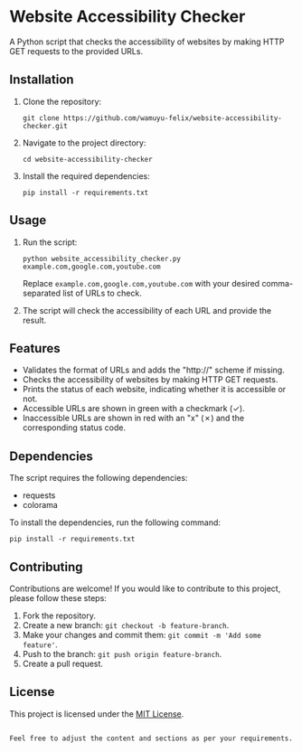 # Website Accessibility Checker

A Python script that checks the accessibility of websites by making HTTP GET requests to the provided URLs.

## Installation

1. Clone the repository:

   ```shell
   git clone https://github.com/wamuyu-felix/website-accessibility-checker.git
   ```

2. Navigate to the project directory:

   ```shell
   cd website-accessibility-checker
   ```

3. Install the required dependencies:
   ```shell
   pip install -r requirements.txt
   ```

## Usage

1. Run the script:

   ```shell
   python website_accessibility_checker.py example.com,google.com,youtube.com
   ```

   Replace `example.com,google.com,youtube.com` with your desired comma-separated list of URLs to check.

2. The script will check the accessibility of each URL and provide the result.

## Features

- Validates the format of URLs and adds the "http://" scheme if missing.
- Checks the accessibility of websites by making HTTP GET requests.
- Prints the status of each website, indicating whether it is accessible or not.
- Accessible URLs are shown in green with a checkmark (✓).
- Inaccessible URLs are shown in red with an "x" (✗) and the corresponding status code.

## Dependencies

The script requires the following dependencies:

- requests
- colorama

To install the dependencies, run the following command:

```shell
pip install -r requirements.txt
```

## Contributing

Contributions are welcome! If you would like to contribute to this project, please follow these steps:

1. Fork the repository.
2. Create a new branch: `git checkout -b feature-branch`.
3. Make your changes and commit them: `git commit -m 'Add some feature'`.
4. Push to the branch: `git push origin feature-branch`.
5. Create a pull request.

## License

This project is licensed under the [MIT License](LICENSE).

```

Feel free to adjust the content and sections as per your requirements.
```
